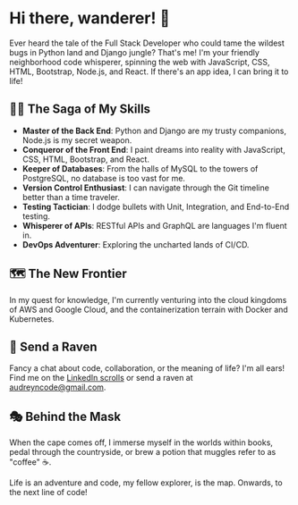 # Hi there, wanderer! 🚀

Ever heard the tale of the Full Stack Developer who could tame the wildest bugs in Python land and Django jungle? That's me! I'm your friendly neighborhood code whisperer, spinning the web with JavaScript, CSS, HTML, Bootstrap, Node.js, and React. If there's an app idea, I can bring it to life!

## 🧙‍♂️ The Saga of My Skills

- **Master of the Back End**: Python and Django are my trusty companions, Node.js is my secret weapon.
- **Conqueror of the Front End**: I paint dreams into reality with JavaScript, CSS, HTML, Bootstrap, and React.
- **Keeper of Databases**: From the halls of MySQL to the towers of PostgreSQL, no database is too vast for me.
- **Version Control Enthusiast**: I can navigate through the Git timeline better than a time traveler.
- **Testing Tactician**: I dodge bullets with Unit, Integration, and End-to-End testing.
- **Whisperer of APIs**: RESTful APIs and GraphQL are languages I'm fluent in.
- **DevOps Adventurer**: Exploring the uncharted lands of CI/CD.

## 🗺️ The New Frontier

In my quest for knowledge, I'm currently venturing into the cloud kingdoms of AWS and Google Cloud, and the containerization terrain with Docker and Kubernetes.

## 💌 Send a Raven

Fancy a chat about code, collaboration, or the meaning of life? I'm all ears! Find me on the [LinkedIn scrolls](https://www.linkedin.com/in/audreynnogueira) or send a raven at [audreyncode@gmail.com](mailto:audreyncode@gmail.com).

## 🎭 Behind the Mask

When the cape comes off, I immerse myself in the worlds within books, pedal through the countryside, or brew a potion that muggles refer to as "coffee" ☕.

Life is an adventure and code, my fellow explorer, is the map. Onwards, to the next line of code!
